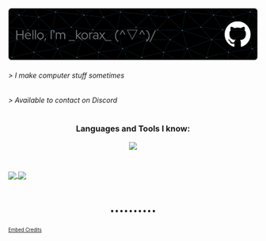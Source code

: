 <a href="https://koraxial.github.io/">
  <img src="https://github.com/koraxial/koraxial/blob/main/koraxial-github-header-image.png" />
</a>

<h6> > I make computer stuff sometimes</h6>
<h6> > Available to contact on Discord</h6>
<h1 align="center"> </h1>

<h3 align="center">Languages and Tools I know:</h3>
<p align="center">
  <a href="https://github.com/koraxial">
    <img src="https://skillicons.dev/icons?i=git,github,python,mysql,vscode,blender,linux,bash,html,ps,pr" />
  </a>
</p>
<h1 align="center"> </h1>

<a href="https://github.com/koraxial">
  <img height=200 align="center" src="https://github-readme-stats.vercel.app/api?username=koraxial&theme=nord&show_icons=true&bg_color=00000000&hide_border=false&count_private=true&card_width=50&rank_icon=github&hide_rank=false"/>
</a>
<a href="https://github.com/koraxial">
  <img height=200 align="center" src="https://github-readme-stats.vercel.app/api/top-langs?username=koraxial&exclude_repo=Xbox-2-PlayStation-Emulator-AlFa&theme=nord&bg_color=00000000&hide_border=false&layout=donut&langs_count=8&card_width=50" />
</a>
<h1 align="center">..........</h1>

<sub><sup>[Embed Credits](https://github.com/koraxial/koraxial/blob/main/credits.md)</sup></sub>

